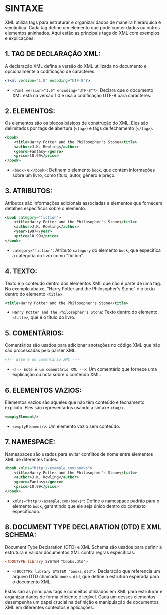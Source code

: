 # SINTAXE
XML utiliza tags para estruturar e organizar dados de maneira hierárquica e semântica. Cada tag define um elemento que pode conter dados ou outros elementos aninhados. Aqui estão as principais tags do XML com exemplos e explicações:

## 1. TAG DE DECLARAÇÃO XML:
A declaração XML define a versão do XML utilizada no documento e opcionalmente a codificação de caracteres.

```xml
<?xml version="1.0" encoding="UTF-8"?>
```

- `<?xml version="1.0" encoding="UTF-8"?>`: Declara que o documento XML está na versão 1.0 e usa a codificação UTF-8 para caracteres.

## 2. ELEMENTOS:
Os elementos são os blocos básicos de construção do XML. Eles são delimitados por tags de abertura (`<tag>`) e tags de fechamento (`</tag>`).

```xml
<book>
    <title>Harry Potter and the Philosopher's Stone</title>
    <author>J.K. Rowling</author>
    <genre>Fantasy</genre>
    <price>10.99</price>
</book>
```

- `<book>` e `</book>`: Definem o elemento `book`, que contém informações sobre um livro, como título, autor, gênero e preço.

## 3. ATRIBUTOS:
Atributos são informações adicionais associadas a elementos que fornecem detalhes específicos sobre o elemento.

```xml
<book category="fiction">
    <title>Harry Potter and the Philosopher's Stone</title>
    <author>J.K. Rowling</author>
    <year>1997</year>
    <price>10.99</price>
</book>
```

- `category="fiction"`: Atributo `category` do elemento `book`, que especifica a categoria do livro como "fiction".

## 4. TEXTO:
Texto é o conteúdo dentro dos elementos XML que não é parte de uma tag. No exemplo abaixo, "Harry Potter and the Philosopher's Stone" é o texto dentro do elemento `<title>`.

```xml
<title>Harry Potter and the Philosopher's Stone</title>
```

- `Harry Potter and the Philosopher's Stone`: Texto dentro do elemento `<title>`, que é o título do livro.

## 5. COMENTÁRIOS:
Comentários são usados para adicionar anotações no código XML que não são processadas pelo parser XML.

```xml
<!-- Este é um comentário XML -->
```

- `<!-- Este é um comentário XML -->`: Um comentário que fornece uma explicação ou nota sobre o conteúdo XML.

## 6. ELEMENTOS VAZIOS:
Elementos vazios são aqueles que não têm conteúdo e fechamento explícito. Eles são representados usando a sintaxe `<tag/>`.

```xml
<emptyElement/>
```

- `<emptyElement/>`: Um elemento vazio sem conteúdo.

## 7. NAMESPACE:
Namespaces são usados para evitar conflitos de nome entre elementos XML de diferentes fontes.

```xml
<book xmlns="http://example.com/books">
    <title>Harry Potter and the Philosopher's Stone</title>
    <author>J.K. Rowling</author>
    <genre>Fantasy</genre>
    <price>10.99</price>
</book>
```

- `xmlns="http://example.com/books"`: Define o namespace padrão para o elemento `book`, garantindo que ele seja único dentro do contexto especificado.

## 8. DOCUMENT TYPE DECLARATION (DTD) E XML SCHEMA:
Document Type Declaration (DTD) e XML Schema são usados para definir a estrutura e validar documentos XML contra regras específicas.

```xml
<!DOCTYPE library SYSTEM "books.dtd">
```

- `<!DOCTYPE library SYSTEM "books.dtd">`: Declaração que referencia um arquivo DTD chamado `books.dtd`, que define a estrutura esperada para o documento XML.

Estas são as principais tags e conceitos utilizados em XML para estruturar e organizar dados de forma eficiente e legível. Cada um desses elementos desempenha um papel crucial na definição e manipulação de documentos XML em diferentes contextos e aplicações.